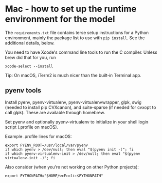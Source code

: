Mac - how to set up the runtime environment for the model
===================================================

The `requirements.txt` file contains terse setup instructions for a Python environment, mainly the package list to use with `pip install`. See the additional details, below.

You need to have Xcode's command line tools to run the C compiler. Unless brew did that for you, run

    xcode-select --install

Tip: On macOS, iTerm2 is much nicer than the built-in Terminal app.

pyenv tools
------------

Install pyenv, pyenv-virtualenv, pyenv-virtualenvwrapper, glpk, swig (needed to install pip CVXcanon), and suite-sparse (if needed for cvxopt to call glpk). These are available through homebrew.

Set pyenv and optionally pyenv-virtualenv to initialize in your shell login script (.profile on macOS).

Example .profile lines for macOS:

    export PYENV_ROOT=/usr/local/var/pyenv
    if which pyenv > /dev/null; then eval "$(pyenv init -)"; fi
    if which pyenv-virtualenv-init > /dev/null; then eval "$(pyenv virtualenv-init -)"; fi

Also consider (when you're not working on other Python projects):

    export PYTHONPATH="$HOME/wcEcoli:$PYTHONPATH"


